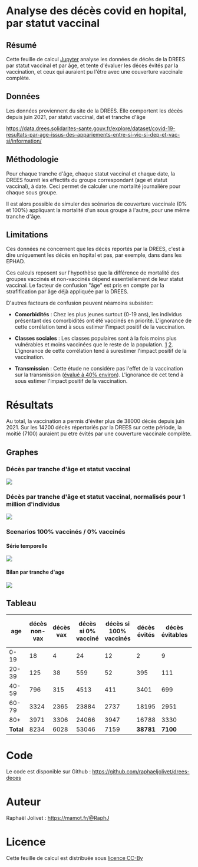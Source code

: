 # Analyse des décès covid en hopital, par statut vaccinal 


## Résumé

Cette feuille de calcul [Jupyter](https://jupyter.org/) analyse les données de décès de la DREES par statut vaccinal et par âge, et tente d'évaluer les décès évités par la vaccination, et ceux qui auraient pu l'être avec une couverture vaccinale complète.


## Données

Les données proviennent du site de la DREES. Elle comportent les décès depuis juin 2021, par statut vaccinal, dat et tranche d'âge

https://data.drees.solidarites-sante.gouv.fr/explore/dataset/covid-19-resultats-par-age-issus-des-appariements-entre-si-vic-si-dep-et-vac-si/information/

## Méthodologie 

Pour chaque tranche d'âge, chaque statut vaccinal et chaque date, la DREES fournit les effectifs du groupe correspondant (age et statut vaccinal), à date. Ceci permet de calculer une mortalité journalière pour chaque sous groupe.

Il est alors possible de simuler des scénarios de couverture vaccinale (0% et 100%) appliquant la mortalité d'un sous groupe à l'autre, pour une même tranche d'âge.

## Limitations

Ces données ne concernent que les décès reportés par la DREES, c'est à dire uniquement les décès en hopital et pas, par exemple, dans dans les EPHAD.

Ces calculs reposent sur l'hypothèse que la différence de mortalité des groupes vaccinés et non-vaccinés dépend essentiellement de leur statut vaccinal. Le facteur de confusion "âge" est pris en compte par la strafification par âge déjà appliquée par la DREES. 

D'autres facteurs de confusion peuvent néamoins subsister:

* **Comorbidités** : Chez les plus jeunes surtout (0-19 ans), les individus présentant des comorbidités ont été vaccinés en priorité. L'ignorance de cette corrélation tend à sous estimer l'impact positif de la vaccination.

* **Classes sociales** : Les classes populaires sont à la fois moins plus vulnérables et moins vaccinées que le reste de la population. [1](https://www.cdc.gov/mmwr/volumes/70/wr/mm7022e1.htm) [2](https://www.huffingtonpost.fr/entry/vaccination-la-richesse-ou-les-diplomes-insuffisants-pour-expliquer-le-choix-de-ceux-qui-decident-de-ne-pas-le-faire_fr_61166e34e4b07c1403142492). L'ignorance de cette corrélation tend à surestimer l'impact positif de la vaccination.

* **Transmission** : Cette étude ne considère pas l'effet de la vaccination sur la transmission ([évalué à 40% environ](https://www.france24.com/en/live-news/20211124-vaccines-reduce-covid-transmission-by-40-who)). L'ignorance de cet tend à sous estimer l'impact positif de la vaccination.

# Résultats 

Au total, la vaccination a permis d'éviter plus de 38000 décès depuis juin 2021. 
Sur les 14200 décès répertoriés par la DREES sur cette période, la moitié (7100) auraient pu etre évités par une couverture vaccinale complète. 


## Graphes

### Décès par tranche d'âge et statut vaccinal

![](res/deces.png)

### Décès par tranche d'âge et statut vaccinal, normalisés pour 1 million d'individus

![](res/deces_ratios.png)

### Scenarios 100% vaccinés / 0% vaccinés

#### Série temporelle

![](res/deces_serie.png)


#### Bilan par tranche d'age

![](res/scenarios.png)

## Tableau

| age       | décès non-vax | décès vax | décès si 0% vacciné | décès si 100% vaccinés | décès évités | décès évitables | Efficacité du vaccin (%) |
|-----------|---------------|-----------|---------------------|------------------------|--------------|-----------------|----------------------|
| 0-19      | 18            | 4         | 24                  | 12                     | 2            | 9               | 66                   |
| 20-39     | 125           | 38        | 559                 | 52                     | 395          | 111             | 91                   |
| 40-59     | 796           | 315       | 4513                | 411                    | 3401         | 699             | 91                   |
| 60-79     | 3324          | 2365      | 23884               | 2737                   | 18195        | 2951            | 89                   |
| 80+       | 3971          | 3306      | 24066               | 3947                   | 16788        | 3330            | 85                   |
| **Total** | 8234          | 6028      | 53046               | 7159                   | **38781**    | **7100**        |                      |


# Code 

Le code est disponible sur Github :
https://github.com/raphaeljolivet/drees-deces


# Auteur

Raphaël Jolivet : https://mamot.fr/@RaphJ


# Licence

Cette feuille de calcul est distribuée sous [licence CC-By](https://creativecommons.org/licenses/by/4.0/)


